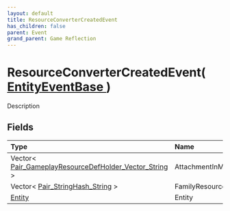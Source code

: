 ```yaml
---
layout: default
title: ResourceConverterCreatedEvent
has_children: false
parent: Event
grand_parent: Game Reflection
---
```

# ResourceConverterCreatedEvent( [ EntityEventBase ](/riftbreaker-wiki/docs/game-reflection/events/entity_event_base/) )
Description 

## Fields

| Type | Name |
|:----------|:--------------|
| Vector< [Pair_GameplayResourceDefHolder_Vector_String](/riftbreaker-wiki/docs/game-reflection/classes/pair__gameplay_resource_def_holder__vector__string/) > | AttachmentInMap |
| Vector< [Pair_StringHash_String](/riftbreaker-wiki/docs/game-reflection/classes/pair__string_hash__string/) > | FamilyResources |
| [Entity](/riftbreaker-wiki/docs/game-reflection/classes/entity/) | Entity |

